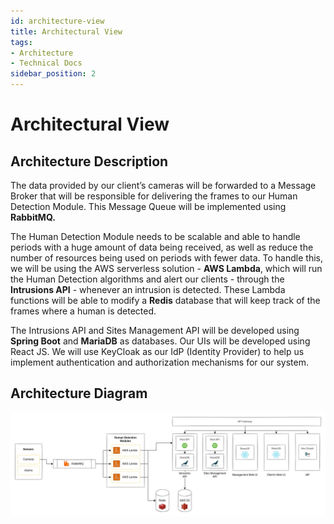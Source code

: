 ```yaml
---
id: architecture-view
title: Architectural View
tags:
- Architecture
- Technical Docs
sidebar_position: 2
---
```


# Architectural View

## Architecture Description

The data provided by our client’s cameras will be forwarded to a Message Broker that will be responsible for delivering the frames to our Human Detection Module. This Message Queue will be implemented using **RabbitMQ.** 

The Human Detection Module needs to be scalable and able to handle periods with a huge amount of data being received, as well as reduce the number of resources being used on periods with fewer data. To handle this, we will be using the AWS serverless solution - **AWS Lambda**, which will run the Human Detection algorithms and alert our clients - through the **Intrusions API** - whenever an intrusion is detected. These Lambda functions will be able to modify a **Redis** database that will keep track of the frames where a human is detected. 

The Intrusions API and Sites Management API will be developed using **Spring Boot** and **MariaDB** as databases. Our UIs will be developed using React JS. We will use KeyCloak as our IdP (Identity Provider) to help us implement authentication and authorization mechanisms for our system.

## Architecture Diagram

![Architecture Diagram](../../static/img/ES_Architecture_Diagram.jpg)